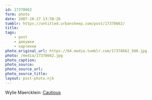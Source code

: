 ```yaml
---
id: 17378662
form: photo
date: 2007-10-27 13:58:26
tumblr: https://untitled.urbansheep.com/post/17378662/
title:
tags:
    - post
    - девушки
    - картинки
photo_original_url: https://64.media.tumblr.com/17378662_500.jpg
photo: /media/17378662.jpg
photo_caption: 
photo_source:
photo_source_url:
photo_source_title:
layout: post-photo.njk
---
```


<p>Wylie Maercklein: <a href="http://flickr.com/photos/castlephotos/1708062264/in/set-72157594315222988">Cautious</a></p>

